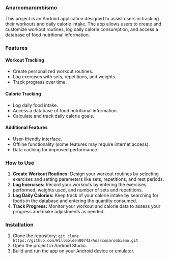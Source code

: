 ### Anarcomarombismo

This project is an Android application designed to assist users in tracking their workouts and daily calorie intake. The app allows users to create and customize workout routines, log daily calorie consumption, and access a database of food nutritional information.

### Features

#### Workout Tracking

*   Create personalized workout routines.
*   Log exercises with sets, repetitions, and weights.
*   Track progress over time.

#### Calorie Tracking

*   Log daily food intake.
*   Access a database of food nutritional information.
*   Calculate and track daily calorie goals.

#### Additional Features

*   User-friendly interface.
*   Offline functionality (some features may require internet access).
*   Data caching for improved performance.

### How to Use

1.  **Create Workout Routines:** Design your workout routines by selecting exercises and setting parameters like sets, repetitions, and rest periods.
2.  **Log Exercises:** Record your workouts by entering the exercises performed, weights used, and number of sets and repetitions.
3.  **Log Daily Calories:** Keep track of your calorie intake by searching for foods in the database and entering the quantity consumed.
4.  **Track Progress:** Monitor your workout and calorie data to assess your progress and make adjustments as needed.

### Installation

1.  Clone the repository: `git clone https://github.com/WillGolden80742/Anarcomarombismo.git`
2.  Open the project in Android Studio.
3.  Build and run the app on your Android device or emulator.


